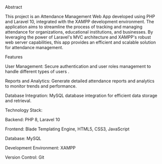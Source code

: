 Abstract


This project is an Attendance Management  Web App developed using PHP and Laravel 10, integrated with the XAMPP development environment.
The application aims to streamline the process of tracking and managing attendance for organizations, educational institutions, and businesses.
By leveraging the power of Laravel's MVC architecture and XAMPP's robust web server capabilities, this app provides an efficient and scalable solution for attendance management.

Features


User Management: Secure authentication and user roles management to handle different types of users .

Reports and Analytics: Generate detailed attendance reports and analytics to monitor trends and performance.

Database Integration: MySQL database integration for efficient data storage and retrieval.




Technology Stack:


Backend: PHP 8, Laravel 10


Frontend: Blade Templating Engine, HTML5, CSS3, JavaScript


Database: MySQL


Development Environment: XAMPP


Version Control: Git



